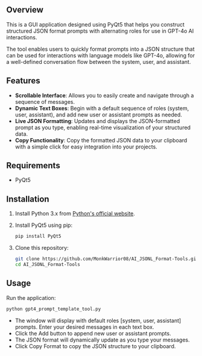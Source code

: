 ## Overview

This is a GUI application designed using PyQt5 that helps you construct structured JSON format prompts with alternating roles for use in GPT-4o AI interactions. 

The tool enables users to quickly format prompts into a JSON structure that can be used for interactions with language models like GPT-4o, allowing for a well-defined conversation flow between the system, user, and assistant.

## Features

- **Scrollable Interface**: Allows you to easily create and navigate through a sequence of messages.
- **Dynamic Text Boxes**: Begin with a default sequence of roles (system, user, assistant), and add new user or assistant prompts as needed.
- **Live JSON Formatting**: Updates and displays the JSON-formatted prompt as you type, enabling real-time visualization of your structured data.
- **Copy Functionality**: Copy the formatted JSON data to your clipboard with a simple click for easy integration into your projects.

## Requirements
- PyQt5

## Installation

1. Install Python 3.x from [Python's official website](https://www.python.org/).
2. Install PyQt5 using pip:

   ```bash
   pip install PyQt5
   ```
3. Clone this repository:

   ```bash
   git clone https://github.com/MonkWarrior08/AI_JSONL_Format-Tools.git
   cd AI_JSONL_Format-Tools
   ```
## Usage
Run the application:
```bash
python gpt4_prompt_template_tool.py
```
- The window will display with default roles [system, user, assistant] prompts. Enter your desired messages in each text box.
- Click the Add button to append new user or assistant prompts.
- The JSON format will dynamically update as you type your messages.
- Click Copy Format to copy the JSON structure to your clipboard.
